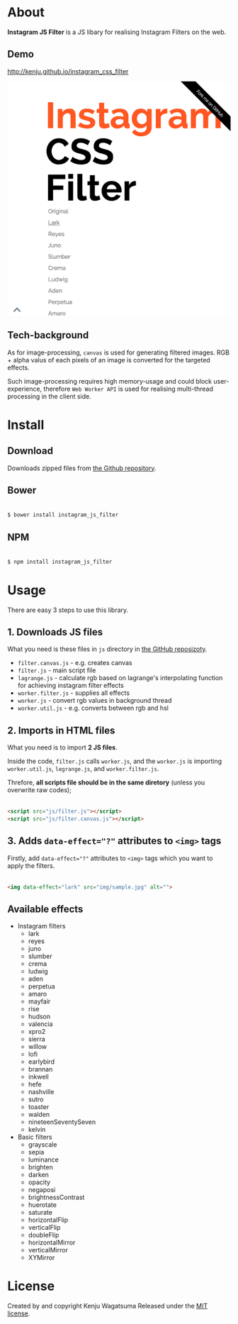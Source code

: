 # About

**Instagram JS Filter** is a JS libary for realising Instagram Filters on the web.

## Demo

http://kenju.github.io/instagram_css_filter

<a href="http://kenju.github.io/instagram_css_filter"><img src="img/screen.png" alt=""></a>

## Tech-background

As for image-processing, `canvas` is used for generating filtered images. RGB + alpha valus of each pixels of an image is converted for the targeted effects.

Such image-processing requires high memory-usage and could block user-experience, therefore `Web Worker API` is used for realising multi-thread processing in the client side.

# Install

## Download

Downloads zipped files from [the Github repository](https://github.com/KENJU/instagram_css_filter/tree/master/dist).

## Bower

```bash

$ bower install instagram_js_filter

```

## NPM

```bash

$ npm install instagram_js_filter

```


# Usage

There are easy 3 steps to use this library.

## 1. Downloads JS files

What you need is these files in `js` directory in [the GitHub reposizoty](https://github.com/KENJU/instagram_css_filter/tree/master/js).

- `filter.canvas.js` - e.g. creates canvas
- `filter.js` - main script file
- `lagrange.js` - calculate rgb based on lagrange's interpolating function for achieving instagram filter effects
- `worker.filter.js` - supplies all effects
- `worker.js` - convert rgb values in background thread
- `worker.util.js` - e.g. converts between rgb and hsl

## 2. Imports in HTML files

What you need is to import **2 JS files**.

Inside the code, `filter.js` calls `worker.js`, and the `worker.js` is importing `worker.util.js`, `legrange.js`, and `worker.filter.js`.

Threfore, **all scripts file should be in the same diretory** (unless you overwrite raw codes);

```html

<script src="js/filter.js"></script>
<script src="js/filter.canvas.js"></script>


```

## 3. Adds `data-effect="?"` attributes to `<img>` tags

Firstly, add `data-effect="?"` attributes to `<img>` tags which you want to apply the filters.

```html

<img data-effect="lark" src="img/sample.jpg" alt="">

```

## Available effects

- Instagram filters
	- lark
	- reyes
	- juno
	- slumber
	- crema
	- ludwig
	- aden
	- perpetua
	- amaro
	- mayfair
	- rise
	- hudson
	- valencia
	- xpro2
	- sierra
	- willow
	- lofi
	- earlybird
	- brannan
	- inkwell
	- hefe
	- nashville
	- sutro
	- toaster
	- walden
	- nineteenSeventySeven
	- kelvin
- Basic filters
	- grayscale
	- sepia
	- luminance
	- brighten
	- darken
	- opacity
	- negaposi
	- brightnessContrast
	- huerotate
	- saturate
	- horizontalFlip
	- verticalFlip
	- doubleFlip
	- horizontalMirror
	- verticalMirror
	- XYMirror

# License

Created by and copyright Kenju Wagatsuma Released under the [MIT license](https://github.com/KENJU/instagram_css_filter/blob/master/LICENSE).
